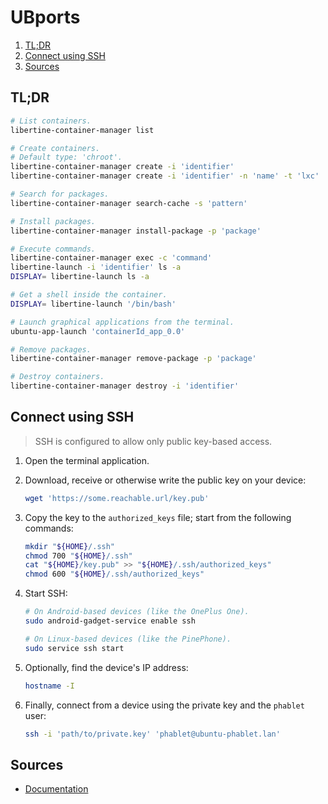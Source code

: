 # UBports

1. [TL;DR](#tldr)
1. [Connect using SSH](#connect-using-ssh)
1. [Sources](#sources)

## TL;DR

```sh
# List containers.
libertine-container-manager list

# Create containers.
# Default type: 'chroot'.
libertine-container-manager create -i 'identifier'
libertine-container-manager create -i 'identifier' -n 'name' -t 'lxc'

# Search for packages.
libertine-container-manager search-cache -s 'pattern'

# Install packages.
libertine-container-manager install-package -p 'package'

# Execute commands.
libertine-container-manager exec -c 'command'
libertine-launch -i 'identifier' ls -a
DISPLAY= libertine-launch ls -a

# Get a shell inside the container.
DISPLAY= libertine-launch '/bin/bash'

# Launch graphical applications from the terminal.
ubuntu-app-launch 'containerId_app_0.0'

# Remove packages.
libertine-container-manager remove-package -p 'package'

# Destroy containers.
libertine-container-manager destroy -i 'identifier'
```

## Connect using SSH

> SSH is configured to allow only public key-based access.

1. Open the terminal application.
1. Download, receive or otherwise write the public key on your device:

   ```sh
   wget 'https://some.reachable.url/key.pub'
   ```

1. Copy the key to the `authorized_keys` file; start from the following commands:

   ```sh
   mkdir "${HOME}/.ssh"
   chmod 700 "${HOME}/.ssh"
   cat "${HOME}/key.pub" >> "${HOME}/.ssh/authorized_keys"
   chmod 600 "${HOME}/.ssh/authorized_keys"
   ```

1. Start SSH:

   ```sh
   # On Android-based devices (like the OnePlus One).
   sudo android-gadget-service enable ssh

   # On Linux-based devices (like the PinePhone).
   sudo service ssh start
   ```

1. Optionally, find the device's IP address:

   ```sh
   hostname -I
   ```

1. Finally, connect from a device using the private key and the `phablet` user:

   ```sh
   ssh -i 'path/to/private.key' 'phablet@ubuntu-phablet.lan'
   ```

## Sources

- [Documentation]

<!-- upstream -->
[documentation]: https://docs.ubports.com/en/latest/index.html
